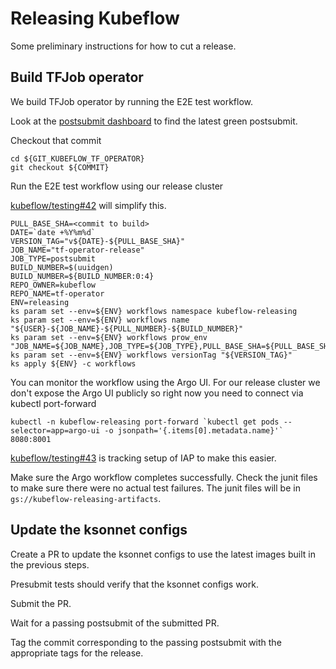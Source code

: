 # Releasing Kubeflow

Some preliminary instructions for how to cut a release.


## Build TFJob operator

We build TFJob operator by running the E2E test workflow.

Look at the [postsubmit dashboard](https://k8s-testgrid.appspot.com/sig-big-data#kubeflow-tf-operator-postsubmit)
to find the latest green postsubmit.

Checkout that commit

```
cd ${GIT_KUBEFLOW_TF_OPERATOR}
git checkout ${COMMIT}
```

Run the E2E test workflow using our release cluster

[kubeflow/testing#42](https://github.com/kubeflow/testing/issues/42) will simplify this.

```
PULL_BASE_SHA=<commit to build>
DATE=`date +%Y%m%d`
VERSION_TAG="v${DATE}-${PULL_BASE_SHA}"
JOB_NAME="tf-operator-release"
JOB_TYPE=postsubmit
BUILD_NUMBER=$(uuidgen)
BUILD_NUMBER=${BUILD_NUMBER:0:4}
REPO_OWNER=kubeflow
REPO_NAME=tf-operator
ENV=releasing
ks param set --env=${ENV} workflows namespace kubeflow-releasing
ks param set --env=${ENV} workflows name "${USER}-${JOB_NAME}-${PULL_NUMBER}-${BUILD_NUMBER}"
ks param set --env=${ENV} workflows prow_env "JOB_NAME=${JOB_NAME},JOB_TYPE=${JOB_TYPE},PULL_BASE_SHA=${PULL_BASE_SHA},REPO_NAME=${REPO_NAME},REPO_OWNER=${REPO_OWNER},BUILD_NUMBER=${BUILD_NUMBER}"
ks param set --env=${ENV} workflows versionTag "${VERSION_TAG}"
ks apply ${ENV} -c workflows
```

You can monitor the workflow using the Argo UI. For our release cluster we don't expose the Argo UI publicly 
so right now you need to connect via kubectl port-forward

```
kubectl -n kubeflow-releasing port-forward `kubectl get pods --selector=app=argo-ui -o jsonpath='{.items[0].metadata.name}'` 8080:8001
```

[kubeflow/testing#43](https://github.com/kubeflow/testing/issues/43) is tracking setup of IAP to make this easier.

Make sure the Argo workflow completes successfully.
Check the junit files to make sure there were no actual test failures.
The junit files will be in `gs://kubeflow-releasing-artifacts`.

## Update the ksonnet configs

Create a PR to update the ksonnet configs to use the latest images built in the previous steps.

Presubmit tests should verify that the ksonnet configs work.

Submit the PR.

Wait for a passing postsubmit of the submitted PR.

Tag the commit corresponding to the passing postsubmit with the appropriate tags for the release.
